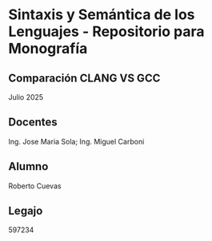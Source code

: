 # Sintaxis y Semántica de los Lenguajes - Repositorio para Monografía

## Comparación CLANG VS GCC 
Julio 2025

## Docentes
Ing. Jose Maria Sola;
Ing. Miguel Carboni

## Alumno
Roberto Cuevas

## Legajo
597234
